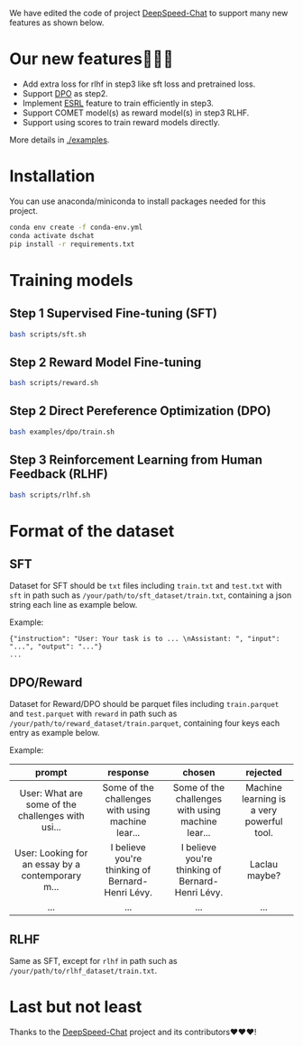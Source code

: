 We have edited the code of project [DeepSpeed-Chat](https://github.com/microsoft/DeepSpeedExamples/tree/master/applications/DeepSpeed-Chat) to support many new features as shown below.

# Our new features🎉🎉🎉

- Add extra loss for rlhf in step3 like sft loss and pretrained loss.
- Support [DPO](https://arxiv.org/abs/2305.18290) as step2.
- Implement [ESRL](https://arxiv.org/abs/2308.02223) feature to train efficiently in step3.
- Support COMET model(s) as reward model(s) in step3 RLHF.
- Support using scores to train reward models directly.

More details in [./examples](./examples).

# Installation

You can use anaconda/miniconda to install packages needed for this project.

```bash
conda env create -f conda-env.yml
conda activate dschat
pip install -r requirements.txt
```

# Training models

## Step 1 Supervised Fine-tuning (SFT)

```bash
bash scripts/sft.sh
```

## Step 2 Reward Model Fine-tuning

```bash
bash scripts/reward.sh
```

## Step 2 Direct Pereference Optimization (DPO)

```bash
bash examples/dpo/train.sh
```

## Step 3 Reinforcement Learning from Human Feedback (RLHF)

```bash
bash scripts/rlhf.sh
```

# Format of the dataset

## SFT

Dataset for SFT should be `txt` files including `train.txt` and `test.txt`  with `sft` in path such as `/your/path/to/sft_dataset/train.txt`, containing a json string each line as example below.

Example:

```
{"instruction": "User: Your task is to ... \nAssistant: ", "input": "...", "output": "..."}
...
```

## DPO/Reward

Dataset for Reward/DPO should be parquet files including `train.parquet` and `test.parquet` with `reward` in path such as `/your/path/to/reward_dataset/train.parquet`, containing four keys each entry as example below.

Example:

| prompt | response | chosen | rejected |
|:---:|:---:|:---:|:---:|
| User: What are some of the challenges with usi... | Some of the challenges with using machine lear... | Some of the challenges with using machine lear... | Machine learning is a very powerful tool. |
| User: Looking for an essay by a contemporary m... | I believe you're thinking of Bernard-Henri Lévy. | I believe you're thinking of Bernard-Henri Lévy. | Laclau maybe? |
| ... | ... | ... | ... |

## RLHF

Same as SFT, except for `rlhf` in path such as `/your/path/to/rlhf_dataset/train.txt`.

# Last but not least

Thanks to the [DeepSpeed-Chat](https://github.com/microsoft/DeepSpeedExamples/tree/master/applications/DeepSpeed-Chat) project and its contributors❤️❤️❤️!

